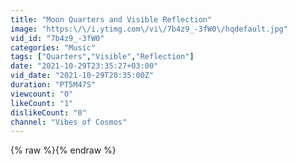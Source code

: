 ```yaml
---
title: "Moon Quarters and Visible Reflection"
image: "https:\/\/i.ytimg.com\/vi\/7b4z9_-3fW0\/hqdefault.jpg"
vid_id: "7b4z9_-3fW0"
categories: "Music"
tags: ["Quarters","Visible","Reflection"]
date: "2021-10-29T23:35:27+03:00"
vid_date: "2021-10-29T20:35:00Z"
duration: "PT5M47S"
viewcount: "0"
likeCount: "1"
dislikeCount: "0"
channel: "Vibes of Cosmos"
---
```

{% raw %}{% endraw %}
